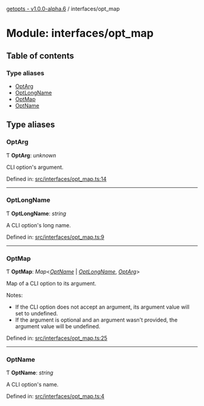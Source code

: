 [getopts - v1.0.0-alpha.6](../README.md) / interfaces/opt_map

# Module: interfaces/opt_map

## Table of contents

### Type aliases

- [OptArg](interfaces_opt_map.md#optarg)
- [OptLongName](interfaces_opt_map.md#optlongname)
- [OptMap](interfaces_opt_map.md#optmap)
- [OptName](interfaces_opt_map.md#optname)

## Type aliases

### OptArg

Ƭ **OptArg**: _unknown_

CLI option's argument.

Defined in: [src/interfaces/opt_map.ts:14](https://github.com/prasadrajandran/node-getopts/blob/5821226/src/interfaces/opt_map.ts#L14)

---

### OptLongName

Ƭ **OptLongName**: _string_

A CLI option's long name.

Defined in: [src/interfaces/opt_map.ts:9](https://github.com/prasadrajandran/node-getopts/blob/5821226/src/interfaces/opt_map.ts#L9)

---

### OptMap

Ƭ **OptMap**: _Map_<[_OptName_](interfaces_opt_map.md#optname) \| [_OptLongName_](interfaces_opt_map.md#optlongname), [_OptArg_](interfaces_opt_map.md#optarg)\>

Map of a CLI option to its argument.

Notes:

- If the CLI option does not accept an argument, its argument value will set
  to undefined.
- If the argument is optional and an argument wasn't provided, the argument
  value will be undefined.

Defined in: [src/interfaces/opt_map.ts:25](https://github.com/prasadrajandran/node-getopts/blob/5821226/src/interfaces/opt_map.ts#L25)

---

### OptName

Ƭ **OptName**: _string_

A CLI option's name.

Defined in: [src/interfaces/opt_map.ts:4](https://github.com/prasadrajandran/node-getopts/blob/5821226/src/interfaces/opt_map.ts#L4)
